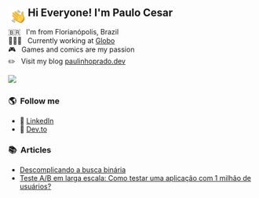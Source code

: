 ## <img alt="Hand Wave" src="./assets/Hand%20Wave.gif" width='40' align="left"/> Hi Everyone! I'm Paulo Cesar

🇧🇷 &nbsp; I'm from Florianópolis, Brazil\
👨🏻‍💻 &nbsp; Currently working at [Globo](https://github.com/globocom)\
🎮 &nbsp; Games and comics are my passion\
✏️ &nbsp; Visit my blog [paulinhoprado.dev](http://paulinhoprado.dev/)

<img src="https://media.giphy.com/media/3o7abooVPgeGpknXpu/giphy.gif">

### 🌎 &nbsp;Follow me
- 💼 [LinkedIn](https://www.linkedin.com/in/paulinhoprado/)
- 📖 [Dev.to](https://dev.to/paulinhoprado)

### 📚 &nbsp;Articles

- [Descomplicando a busca binária](https://paulinhoprado.dev/artigos/descomplicando-a-busca-binaria/)
- [Teste A/B em larga escala: Como testar uma aplicação com 1 milhão de usuários?](https://paulinhoprado.dev/artigos/teste-ab-em-larga-escala/)


